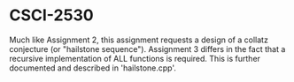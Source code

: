 # CSCI-2530
Much like Assignment 2, this assignment requests a design of a collatz conjecture (or "hailstone sequence"). Assignment 3
differs in the fact that a recursive implementation of ALL functions is required. This is further documented and described
in 'hailstone.cpp'.
